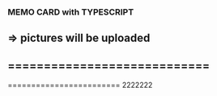 ### MEMO CARD with TYPESCRIPT
=> pictures will be uploaded
----------------------------
============================
---------------------
========================
2222222
